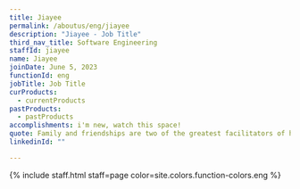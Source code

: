 ```yaml
---
title: Jiayee
permalink: /aboutus/eng/jiayee
description: "Jiayee - Job Title"
third_nav_title: Software Engineering
staffId: jiayee
name: Jiayee
joinDate: June 5, 2023
functionId: eng
jobTitle: Job Title
curProducts:
  - currentProducts
pastProducts:
  - pastProducts
accomplishments: i'm new, watch this space!
quote: Family and friendships are two of the greatest facilitators of happiness.
linkedinId: ""

---
```


{% include staff.html staff=page color=site.colors.function-colors.eng %}
